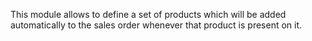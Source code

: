 This module allows to define a set of products which will be added
automatically to the sales order whenever that product is present on it.
